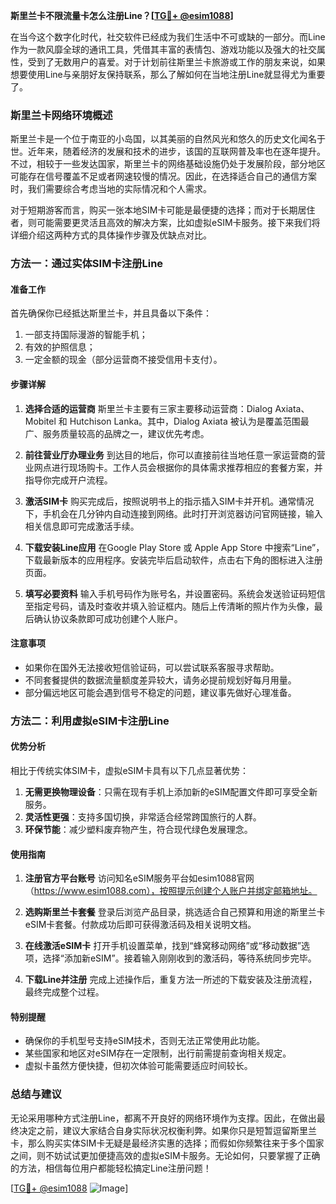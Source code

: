 **斯里兰卡不限流量卡怎么注册Line？[[TG💪+ @esim1088](https://t.me/s/esim1088)]**

在当今这个数字化时代，社交软件已经成为我们生活中不可或缺的一部分。而Line作为一款风靡全球的通讯工具，凭借其丰富的表情包、游戏功能以及强大的社交属性，受到了无数用户的喜爱。对于计划前往斯里兰卡旅游或工作的朋友来说，如果想要使用Line与亲朋好友保持联系，那么了解如何在当地注册Line就显得尤为重要了。

### 斯里兰卡网络环境概述

斯里兰卡是一个位于南亚的小岛国，以其美丽的自然风光和悠久的历史文化闻名于世。近年来，随着经济的发展和技术的进步，该国的互联网普及率也在逐年提升。不过，相较于一些发达国家，斯里兰卡的网络基础设施仍处于发展阶段，部分地区可能存在信号覆盖不足或者网速较慢的情况。因此，在选择适合自己的通信方案时，我们需要综合考虑当地的实际情况和个人需求。

对于短期游客而言，购买一张本地SIM卡可能是最便捷的选择；而对于长期居住者，则可能需要更灵活且高效的解决方案，比如虚拟eSIM卡服务。接下来我们将详细介绍这两种方式的具体操作步骤及优缺点对比。

### 方法一：通过实体SIM卡注册Line

#### 准备工作
首先确保你已经抵达斯里兰卡，并且具备以下条件：
1. 一部支持国际漫游的智能手机；
2. 有效的护照信息；
3. 一定金额的现金（部分运营商不接受信用卡支付）。

#### 步骤详解
1. **选择合适的运营商**
   斯里兰卡主要有三家主要移动运营商：Dialog Axiata、Mobitel 和 Hutchison Lanka。其中，Dialog Axiata 被认为是覆盖范围最广、服务质量较高的品牌之一，建议优先考虑。
   
2. **前往营业厅办理业务**
   到达目的地后，你可以直接前往当地任意一家运营商的营业网点进行现场购卡。工作人员会根据你的具体需求推荐相应的套餐方案，并指导你完成开户流程。

3. **激活SIM卡**
   购买完成后，按照说明书上的指示插入SIM卡并开机。通常情况下，手机会在几分钟内自动连接到网络。此时打开浏览器访问官网链接，输入相关信息即可完成激活手续。

4. **下载安装Line应用**
   在Google Play Store 或 Apple App Store 中搜索“Line”，下载最新版本的应用程序。安装完毕后启动软件，点击右下角的图标进入注册页面。

5. **填写必要资料**
   输入手机号码作为账号名，并设置密码。系统会发送验证码短信至指定号码，请及时查收并填入验证框内。随后上传清晰的照片作为头像，最后确认协议条款即可成功创建个人账户。

#### 注意事项
- 如果你在国外无法接收短信验证码，可以尝试联系客服寻求帮助。
- 不同套餐提供的数据流量额度差异较大，请务必提前规划好每月用量。
- 部分偏远地区可能会遇到信号不稳定的问题，建议事先做好心理准备。

### 方法二：利用虚拟eSIM卡注册Line

#### 优势分析
相比于传统实体SIM卡，虚拟eSIM卡具有以下几点显著优势：
1. **无需更换物理设备**：只需在现有手机上添加新的eSIM配置文件即可享受全新服务。
2. **灵活性更强**：支持多国切换，非常适合经常跨国旅行的人群。
3. **环保节能**：减少塑料废弃物产生，符合现代绿色发展理念。

#### 使用指南
1. **注册官方平台账号**
   访问知名eSIM服务平台如esim1088官网（https://www.esim1088.com），按照提示创建个人账户并绑定邮箱地址。

2. **选购斯里兰卡套餐**
   登录后浏览产品目录，挑选适合自己预算和用途的斯里兰卡eSIM卡套餐。付款成功后即可获得激活码及相关说明文档。

3. **在线激活eSIM卡**
   打开手机设置菜单，找到“蜂窝移动网络”或“移动数据”选项，选择“添加新eSIM”。接着输入刚刚收到的激活码，等待系统同步完毕。

4. **下载Line并注册**
   完成上述操作后，重复方法一所述的下载安装及注册流程，最终完成整个过程。

#### 特别提醒
- 确保你的手机型号支持eSIM技术，否则无法正常使用此功能。
- 某些国家和地区对eSIM存在一定限制，出行前需提前查询相关规定。
- 虚拟卡虽然方便快捷，但初次体验可能需要适应时间较长。

### 总结与建议

无论采用哪种方式注册Line，都离不开良好的网络环境作为支撑。因此，在做出最终决定之前，建议大家结合自身实际状况权衡利弊。如果你只是短暂逗留斯里兰卡，那么购买实体SIM卡无疑是最经济实惠的选择；而假如你频繁往来于多个国家之间，则不妨试试更加便捷高效的虚拟eSIM卡服务。无论如何，只要掌握了正确的方法，相信每位用户都能轻松搞定Line注册问题！

[[TG💪+ @esim1088](https://t.me/s/esim1088) ![Image](https://i.postimg.cc/4NQfJmqS/Snipaste-2025-05-13-00-14-12.png)]